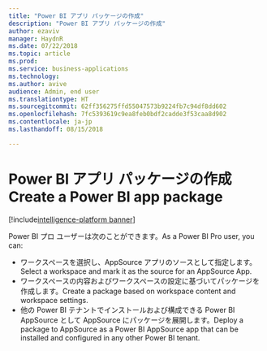 ```yaml
---
title: "Power BI アプリ パッケージの作成"
description: "Power BI アプリ パッケージの作成"
author: ezaviv
manager: HaydnR
ms.date: 07/22/2018
ms.topic: article
ms.prod: 
ms.service: business-applications
ms.technology: 
ms.author: avive
audience: Admin, end user
ms.translationtype: HT
ms.sourcegitcommit: 62ff356275ffd55047573b9224fb7c94df8dd602
ms.openlocfilehash: 7fc5393619c9ea8feb0bdf2cadde3f53caa8d902
ms.contentlocale: ja-jp
ms.lasthandoff: 08/15/2018

---
```

# <a name="create-a-power-bi-app-package"></a><span data-ttu-id="04536-103">Power BI アプリ パッケージの作成</span><span class="sxs-lookup"><span data-stu-id="04536-103">Create a Power BI app package</span></span>

[!include[intelligence-platform banner](../../includes/intelligence-platform.md)]



<span data-ttu-id="04536-104">Power BI プロ ユーザーは次のことができます。</span><span class="sxs-lookup"><span data-stu-id="04536-104">As a Power BI Pro user, you can:</span></span>

- <span data-ttu-id="04536-105">ワークスペースを選択し、AppSource アプリのソースとして指定します。</span><span class="sxs-lookup"><span data-stu-id="04536-105">Select a workspace and mark it as the source for an AppSource App.</span></span>
- <span data-ttu-id="04536-106">ワークスペースの内容およびワークスペースの設定に基づいてパッケージを作成します。</span><span class="sxs-lookup"><span data-stu-id="04536-106">Create a package based on workspace content and workspace settings.</span></span> 
- <span data-ttu-id="04536-107">他の Power BI テナントでインストールおよび構成できる Power BI AppSource として AppSource にパッケージを展開します。</span><span class="sxs-lookup"><span data-stu-id="04536-107">Deploy a package to AppSource as a Power BI AppSource app that can be installed and configured in any other Power BI tenant.</span></span>

